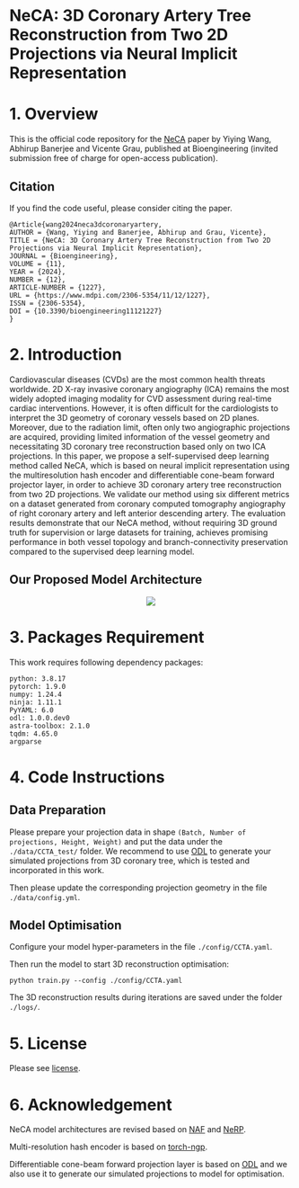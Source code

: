 # NeCA: 3D Coronary Artery Tree Reconstruction from Two 2D Projections via Neural Implicit Representation

# 1. Overview

This is the official code repository for the [NeCA](https://www.mdpi.com/2306-5354/11/12/1227) paper by Yiying Wang, Abhirup Banerjee and Vicente Grau, published at Bioengineering (invited submission free of charge for open-access publication).

## Citation

If you find the code useful, please consider citing the paper.

```
@Article{wang2024neca3dcoronaryartery,
AUTHOR = {Wang, Yiying and Banerjee, Abhirup and Grau, Vicente},
TITLE = {NeCA: 3D Coronary Artery Tree Reconstruction from Two 2D Projections via Neural Implicit Representation},
JOURNAL = {Bioengineering},
VOLUME = {11},
YEAR = {2024},
NUMBER = {12},
ARTICLE-NUMBER = {1227},
URL = {https://www.mdpi.com/2306-5354/11/12/1227},
ISSN = {2306-5354},
DOI = {10.3390/bioengineering11121227}
}
```

# 2. Introduction

Cardiovascular diseases (CVDs) are the most common health threats worldwide. 2D X-ray invasive coronary angiography (ICA) remains the most widely adopted imaging modality for CVD assessment during real-time cardiac interventions. However, it is often difficult for the cardiologists to interpret the 3D geometry of coronary vessels based on 2D planes. Moreover, due to the radiation limit, often only two angiographic projections are acquired, providing limited information of the vessel geometry and necessitating 3D coronary tree reconstruction based only on two ICA projections. In this paper, we propose a self-supervised deep learning method called NeCA, which is based on neural implicit representation using the multiresolution hash encoder and differentiable cone-beam forward projector layer, in order to achieve 3D coronary artery tree reconstruction from two 2D projections. We validate our method using six different metrics on a dataset generated from coronary computed tomography angiography of right coronary artery and left anterior descending artery. The evaluation results demonstrate that our NeCA method, without requiring 3D ground truth for supervision or large datasets for training, achieves promising performance in both vessel topology and branch-connectivity preservation compared to the supervised deep learning model.

## Our Proposed Model Architecture

<p align="center">
  <img src="https://github.com/WangStephen/NeCA/blob/main/img/model.svg">
</p>

# 3. Packages Requirement

This work requires following dependency packages:

```
python: 3.8.17
pytorch: 1.9.0 
numpy: 1.24.4 
ninja: 1.11.1
PyYAML: 6.0
odl: 1.0.0.dev0
astra-toolbox: 2.1.0
tqdm: 4.65.0
argparse
```

# 4. Code Instructions

## Data Preparation

Please prepare your projection data in shape `(Batch, Number of projections, Height, Weight)` and put the data under the `./data/CCTA_test/` folder. We recommend to use [ODL](https://github.com/odlgroup/odl) to generate your simulated projections from 3D coronary tree, which is tested and incorporated in this work.

Then please update the corresponding projection geometry in the file `./data/config.yml`.

## Model Optimisation

Configure your model hyper-parameters in the file `./config/CCTA.yaml`.

Then run the model to start 3D reconstruction optimisation:

```
python train.py --config ./config/CCTA.yaml
```

The 3D reconstruction results during iterations are saved under the folder `./logs/`.

# 5. License

Please see [license](https://github.com/WangStephen/NeCA/blob/main/LICENSE).

# 6. Acknowledgement

NeCA model architectures are revised based on [NAF](https://github.com/Ruyi-Zha/naf_cbct) and [NeRP](https://github.com/liyues/NeRP).

Multi-resolution hash encoder is based on [torch-ngp](https://github.com/ashawkey/torch-ngp).

Differentiable cone-beam forward projection layer is based on [ODL](https://github.com/odlgroup/odl) and we also use it to generate our simulated projections to model for optimisation.
